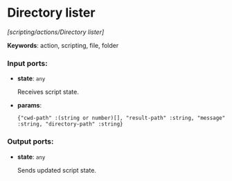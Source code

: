 # Directory lister

_[scripting/actions/Directory lister]_

__Keywords__: action, scripting, file, folder

### Input ports:

* __state__: ` any `

    Receives script state.


* __params__: 
    ```
    {"cwd-path" :(string or number)[], "result-path" :string, "message" :string, "directory-path" :string}
    ```

### Output ports:

* __state__: ` any `

    Sends updated script state.

